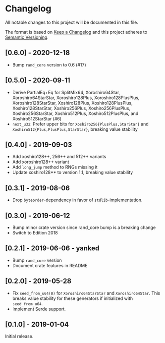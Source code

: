 # Changelog
All notable changes to this project will be documented in this file.

The format is based on [Keep a Changelog](http://keepachangelog.com/en/1.0.0/)
and this project adheres to [Semantic Versioning](https://semver.org/spec/v2.0.0.html).

## [0.6.0] - 2020-12-18
- Bump `rand_core` version to 0.6 (#17)

## [0.5.0] - 2020-09-11
- Derive PartialEq+Eq for SplitMix64, Xoroshiro64Star, Xoroshiro64StarStar,
  Xoroshiro128Plus, Xoroshiro128PlusPlus, Xoroshiro128StarStar,
  Xoshiro128Plus, Xoshiro128PlusPlus, Xoshiro128StarStar, Xoshiro256Plus,
  Xoshiro256PlusPlus, Xoshiro256StarStar, Xoshiro512Plus, Xoshiro512PlusPlus,
  and Xoshiro512StarStar (#6)
- `next_u32`: Prefer upper bits for `Xoshiro256{PlusPlus,StarStar}` and
  `Xoshiro512{Plus,PlusPlus,StarStar}`, breaking value stability

## [0.4.0] - 2019-09-03
- Add xoshiro128++, 256++ and 512++ variants
- Add xoroshiro128++ variant
- Add `long_jump` method to RNGs missing it
- Update xoshiro128** to version 1.1, breaking value stability

## [0.3.1] - 2019-08-06
- Drop `byteorder`-dependency in favor of `stdlib`-implementation.

## [0.3.0] - 2019-06-12
- Bump minor crate version since rand_core bump is a breaking change
- Switch to Edition 2018

## [0.2.1] - 2019-06-06 - yanked
- Bump `rand_core` version
- Document crate features in README

## [0.2.0] - 2019-05-28
- Fix `seed_from_u64(0)` for `Xoroshiro64StarStar` and `Xoroshiro64Star`. This
  breaks value stability for these generators if initialized with `seed_from_u64`.
- Implement Serde support.

## [0.1.0] - 2019-01-04
Initial release.
